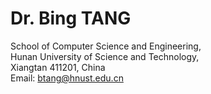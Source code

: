 # Dr. Bing TANG

School of Computer Science and Engineering,   
Hunan University of Science and Technology,   
Xiangtan 411201, China   
Email: btang@hnust.edu.cn   
